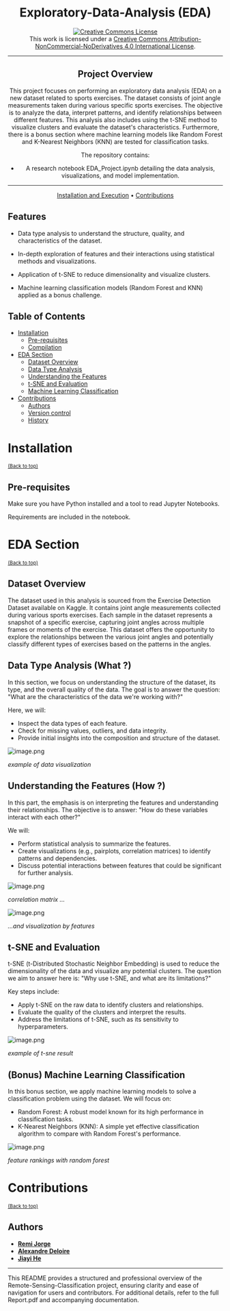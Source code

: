 <div align="center">

# Exploratory-Data-Analysis (EDA)

<a rel="license" href="http://creativecommons.org/licenses/by-nc-nd/4.0/"><img alt="Creative Commons License" style="border-width:0" src="https://i.creativecommons.org/l/by-nc-nd/4.0/88x31.png" /></a><br />This work is licensed under a <a rel="license" href="http://creativecommons.org/licenses/by-nc-nd/4.0/">Creative Commons Attribution-NonCommercial-NoDerivatives 4.0 International License</a>.


---

## **Project Overview**

This project focuses on performing an exploratory data analysis (EDA) on a new dataset related to sports exercises. The dataset consists of joint angle measurements taken during various specific sports exercises. The objective is to analyze the data, interpret patterns, and identify relationships between different features. This analysis also includes using the t-SNE method to visualize clusters and evaluate the dataset's characteristics. Furthermore, there is a bonus section where machine learning models like Random Forest and K-Nearest Neighbors (KNN) are tested for classification tasks.

The repository contains:

 - A research notebook EDA_Project.ipynb detailing the data analysis, visualizations, and model implementation.

---

[Installation and Execution](#installation) •
[Contributions](#contributions)

</div>


## Features

 - Data type analysis to understand the structure, quality, and characteristics of the dataset.

 - In-depth exploration of features and their interactions using statistical methods and visualizations.

 - Application of t-SNE to reduce dimensionality and visualize clusters.

 - Machine learning classification models (Random Forest and KNN) applied as a bonus challenge.

## Table of Contents

- [Installation](#installation)
  - [Pre-requisites](#pre-requisites)
  - [Compilation](#compilation)
- [EDA Section](#eda-section)
  - [Dataset Overview](#dataset-overview)
  - [Data Type Analysis](#data-type-analysis-(what-?))
  - [Understanding the Features](#understanding-the-features-(how-?))
  - [t-SNE and Evaluation](#t-SNE-and-Evaluation)
  - [Machine Learning Classification](#(bonus)-machine-learning-classification)
- [Contributions](#contributions)
  - [Authors](#authors)
  - [Version control](#version-control)
  - [History](#history)

# Installation
<sup>[(Back to top)](#table-of-contents)</sup>

## Pre-requisites

Make sure you have Python installed and a tool to read Jupyter Notebooks.

Requirements are included in the notebook.

# EDA Section
<sup>[(Back to top)](#table-of-contents)</sup>

## Dataset Overview

The dataset used in this analysis is sourced from the Exercise Detection Dataset available on Kaggle. It contains joint angle measurements collected during various sports exercises. Each sample in the dataset represents a snapshot of a specific exercise, capturing joint angles across multiple frames or moments of the exercise. This dataset offers the opportunity to explore the relationships between the various joint angles and potentially classify different types of exercises based on the patterns in the angles.


## Data Type Analysis (What ?)

In this section, we focus on understanding the structure of the dataset, its type, and the overall quality of the data. The goal is to answer the question: "What are the characteristics of the data we're working with?"

Here, we will:

 - Inspect the data types of each feature.
 - Check for missing values, outliers, and data integrity.
 - Provide initial insights into the composition and structure of the dataset.

![image.png](./images/part1.png)

*example of data visualization*

## Understanding the Features (How ?)

In this part, the emphasis is on interpreting the features and understanding their relationships. The objective is to answer: "How do these variables interact with each other?"

We will:

 - Perform statistical analysis to summarize the features.
 - Create visualizations (e.g., pairplots, correlation matrices) to identify patterns and dependencies.
 - Discuss potential interactions between features that could be significant for further analysis.

![image.png](./images/part2_1.png)

*correlation matrix ...*

![image.png](./images/part2_2.png)

*...and visualization by features*

## t-SNE and Evaluation

t-SNE (t-Distributed Stochastic Neighbor Embedding) is used to reduce the dimensionality of the data and visualize any potential clusters. The question we aim to answer here is: "Why use t-SNE, and what are its limitations?"

Key steps include:

 - Apply t-SNE on the raw data to identify clusters and relationships.
 - Evaluate the quality of the clusters and interpret the results.
 - Address the limitations of t-SNE, such as its sensitivity to hyperparameters.

 ![image.png](./images/part3.png)
 
*example of t-sne result*

## (Bonus) Machine Learning Classification

In this bonus section, we apply machine learning models to solve a classification problem using the dataset. We will focus on:

 - Random Forest: A robust model known for its high performance in classification tasks.
 - K-Nearest Neighbors (KNN): A simple yet effective classification algorithm to compare with Random Forest's performance.

 ![image.png](./images/part4.png)
 
*feature rankings with random forest*


# Contributions
<sup>[(Back to top)](#table-of-contents)</sup>

## Authors

- [**Remi Jorge**](https://github.com/RemiJorge)
- [**Alexandre Deloire**](https://github.com/alexdeloire)
- [**Jiayi He**](https://github.com/JiayiHE95)

---

This README provides a structured and professional overview of the Remote-Sensing-Classification project, ensuring clarity and ease of navigation for users and contributors. For additional details, refer to the full Report.pdf and accompanying documentation.
